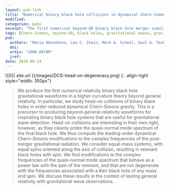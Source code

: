 ```yaml
---
layout: pub-link
title: "Numerical binary black hole collisions in dynamical Chern-Simons gravity"
modified:
categories: pubs
excerpt: "The first numerical beyond-GR binary black hole merger simulation."
tags: [Chern-Simons, beyond-GR, black holes, gravitational waves, gravity, numerical relativity, ringdown]
pub:
  authors: "Maria Okounkova, Leo C. Stein, Mark A. Scheel, Saul A. Teukolsky"
  doi:
  arXiv: "1906.08789"
  jref:
date: 2019-06-24
---
```


![]({{ site.url }}/images/DCS-head-on-degeneracy.png)
{: .align-right style="width: 350px"}
> We produce the first numerical relativity binary black hole
> gravitational waveforms in a higher-curvature theory beyond general
> relativity. In particular, we study head-on collisions of binary
> black holes in order-reduced dynamical Chern-Simons gravity. This is
> a precursor to producing beyond-general-relativity waveforms for
> inspiraling binary black hole systems that are useful for
> gravitational wave detection. Head-on collisions are interesting in
> their own right, however, as they cleanly probe the quasi-normal
> mode spectrum of the final black hole. We thus compute the
> leading-order dynamical Chern-Simons modifications to the complex
> frequencies of the post-merger gravitational radiation. We consider
> equal-mass systems, with equal spins oriented along the axis of
> collision, resulting in remnant black holes with spin. We find
> modifications to the complex frequencies of the quasi-normal mode
> spectrum that behave as a power law with the spin of the remnant,
> and that are not degenerate with the frequencies associated with a
> Kerr black hole of any mass and spin. We discuss these results in
> the context of testing general relativity with gravitational wave
> observations.
